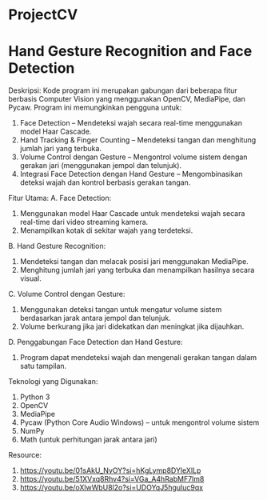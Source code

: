 # ProjectCV
# Hand Gesture Recognition and Face Detection

Deskripsi:
Kode program ini merupakan gabungan dari beberapa fitur berbasis Computer Vision yang menggunakan OpenCV, MediaPipe, dan Pycaw. Program ini memungkinkan pengguna untuk:
1. Face Detection – Mendeteksi wajah secara real-time menggunakan model Haar Cascade.
2. Hand Tracking & Finger Counting – Mendeteksi tangan dan menghitung jumlah jari yang terbuka.
3. Volume Control dengan Gesture – Mengontrol volume sistem dengan gerakan jari (menggunakan jempol dan telunjuk).
4. Integrasi Face Detection dengan Hand Gesture – Mengombinasikan deteksi wajah dan kontrol berbasis gerakan tangan.

Fitur Utama:
A. Face Detection:
1. Menggunakan model Haar Cascade untuk mendeteksi wajah secara real-time dari video streaming kamera.
2. Menampilkan kotak di sekitar wajah yang terdeteksi.
   
B. Hand Gesture Recognition:
1. Mendeteksi tangan dan melacak posisi jari menggunakan MediaPipe.
2. Menghitung jumlah jari yang terbuka dan menampilkan hasilnya secara visual.
   
C. Volume Control dengan Gesture:
1. Menggunakan deteksi tangan untuk mengatur volume sistem berdasarkan jarak antara jempol dan telunjuk.
2. Volume berkurang jika jari didekatkan dan meningkat jika dijauhkan.
   
D. Penggabungan Face Detection dan Hand Gesture:
1. Program dapat mendeteksi wajah dan mengenali gerakan tangan dalam satu tampilan.

Teknologi yang Digunakan:

1. Python 3
2. OpenCV
3. MediaPipe
4. Pycaw (Python Core Audio Windows) – untuk mengontrol volume sistem
5. NumPy
6. Math (untuk perhitungan jarak antara jari)

Resource: 
1. https://youtu.be/01sAkU_NvOY?si=hKgLymp8DYleXlLp
2. https://youtu.be/51XVxq8Rhv4?si=VGa_A4hRabMF7lm8
3. https://youtu.be/oXlwWbU8l2o?si=UDOYqJ5hguluc9qx

